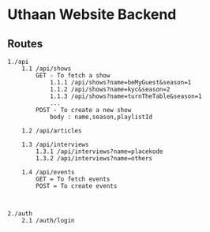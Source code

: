 # Uthaan Website Backend

## Routes
    1./api 
        1.1 /api/shows 
            GET - To fetch a show  
                1.1.1 /api/shows?name=beMyGuest&season=1 
                1.1.2 /api/shows?name=kyc&season=2 
                1.1.3 /api/shows?name=turnTheTable&season=1 
                ...
            POST - To create a new show 
                body : name,season,playlistId

        1.2 /api/articles 

        1.3 /api/interviews  
            1.3.1 /api/interviews?name=placekode 
            1.3.2 /api/interviews?name=others

        1.4 /api/events 
            GET = To fetch events
            POST = To create events
            


    2./auth
        2.1 /auth/login 


